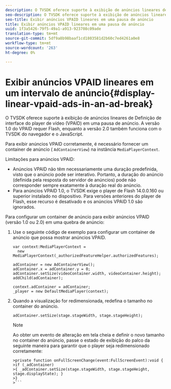 ```yaml
---
description: O TVSDK oferece suporte à exibição de anúncios lineares de Definição de interface do player de vídeo (VPAID) em uma pausa de anúncio. A versão 1.0 do VPAID requer Flash, enquanto a versão 2.0 também funciona com o TVSDK do navegador e o JavaScript.
seo-description: O TVSDK oferece suporte à exibição de anúncios lineares de Definição de interface do player de vídeo (VPAID) em uma pausa de anúncio. A versão 1.0 do VPAID requer Flash, enquanto a versão 2.0 também funciona com o TVSDK do navegador e o JavaScript.
seo-title: Exibir anúncios VPAID lineares em uma pausa de anúncio
title: Exibir anúncios VPAID lineares em uma pausa de anúncio
uuid: 1f3a5426-79f5-49a1-a913-923708c09ade
translation-type: tm+mt
source-git-commit: 5df9a8b98baaf1cd1803581d2b60c7ed4261a0e8
workflow-type: tm+mt
source-wordcount: '263'
ht-degree: 0%

---
```



# Exibir anúncios VPAID lineares em um intervalo de anúncio{#display-linear-vpaid-ads-in-an-ad-break}

O TVSDK oferece suporte à exibição de anúncios lineares de Definição de interface do player de vídeo (VPAID) em uma pausa de anúncio. A versão 1.0 do VPAID requer Flash, enquanto a versão 2.0 também funciona com o TVSDK do navegador e o JavaScript.

Para exibir anúncios VPAID corretamente, é necessário fornecer um container de anúncio ( `AdContainerView`) na instância `MediaPlayerContext`.

Limitações para anúncios VPAID:

* Anúncios VPAID não têm necessariamente uma duração predefinida, visto que o anúncio pode ser interativo. Portanto, a duração do anúncio (definida pela resposta do servidor de anúncios) pode não corresponder sempre exatamente à duração real do anúncio.
* Para anúncios VPAID 1.0, o TVSDK exige o player de Flash 14.0.0.160 ou superior instalado no dispositivo. Para versões anteriores do player de Flash, esse recurso é desativado e os anúncios VPAID 1.0 são ignorados.

Para configurar um container de anúncio para exibir anúncios VPAID (versão 1.0 ou 2.0) em uma quebra de anúncio:

1. Use o seguinte código de exemplo para configurar um container de anúncio que possa mostrar anúncios VPAID.

   ```
   var context:MediaPlayerContext =  
     new MediaPlayerContext(_authorizedFeatureHelper.authorizedFeatures); 
   
   adContainer = new AdContainerView(); 
   adContainer.x = adContainer.y = 0; 
   adContainer.setSize(videoContainer.width, videoContainer.height); 
   addChild(adContainer); 
   
   context.adContainer = adContainer; 
   _player = new DefaultMediaPlayer(context);
   ```

1. Quando a visualização for redimensionada, redefina o tamanho no container do anúncio.

   ```
   adContainer.setSize(stage.stageWidth, stage.stageHeight);
   ```

   >[!NOTE]
   >
   >Ao obter um evento de alteração em tela cheia e definir o novo tamanho no container do anúncio, passe o estado de exibição do palco da seguinte maneira para garantir que o player seja redimensionado corretamente:
   >
   >
   ```
   >private function onFullScreenChange(event:FullScreenEvent):void { 
   >if (_adContainer) 
   >{ _adContainer.setSize(stage.stageWidth, stage.stageHeight, stage.displayState); } 
   >}
   >```

